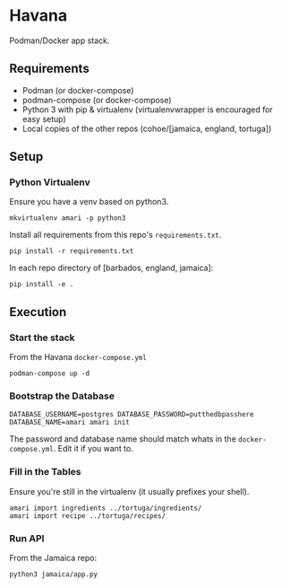 Havana
======

Podman/Docker app stack.

Requirements
------------
* Podman (or docker-compose)
* podman-compose (or docker-compose)
* Python 3 with pip & virtualenv (virtualenvwrapper is encouraged for easy setup)
* Local copies of the other repos (cohoe/[jamaica, england, tortuga])

Setup
-----

### Python Virtualenv
Ensure you have a venv based on python3.

```
mkvirtualenv amari -p python3
```

Install all requirements from this repo's `requirements.txt`.

```
pip install -r requirements.txt
```

In each repo directory of [barbados, england, jamaica]:
```
pip install -e .
```

Execution
---------

### Start the stack
From the Havana `docker-compose.yml`
```
podman-compose up -d
```

### Bootstrap the Database
```
DATABASE_USERNAME=postgres DATABASE_PASSWORD=putthedbpasshere DATABASE_NAME=amari amari init
```
The password and database name should match whats in the `docker-compose.yml`. Edit it if you want to.

### Fill in the Tables
Ensure you're still in the virtualenv (it usually prefixes your shell).
```
amari import ingredients ../tortuga/ingredients/
amari import recipe ../tortuga/recipes/
```

### Run API
From the Jamaica repo:
```
python3 jamaica/app.py
```
